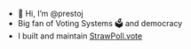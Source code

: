 - 👋 Hi, I’m @prestoj
- Big fan of Voting Systems 🗳 and democracy
- I built and maintain [StrawPoll.vote](https://strawpoll.vote)
